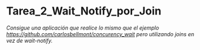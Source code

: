 # Tarea_2_Wait_Notify_por_Join
_Consigue una aplicación que realice lo mismo que el ejemplo https://github.com/carlosbellmont/concurency_wait pero utilizando joins en vez de wait-notify._
